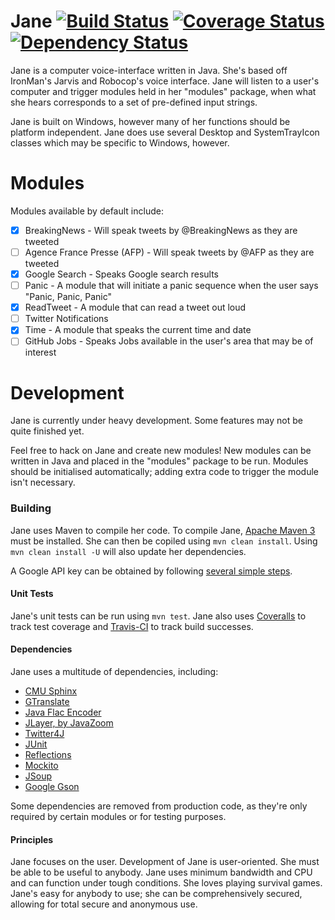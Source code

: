 Jane  [![Build Status](https://travis-ci.org/psgs/Jane.png?branch=master)](https://travis-ci.org/psgs/Jane)    [![Coverage Status](https://coveralls.io/repos/psgs/Jane/badge.png)](https://coveralls.io/r/psgs/Jane)    [![Dependency Status](http://www.versioneye.com/user/projects/53982d2683add738da000016/badge.png)](http://www.versioneye.com/user/projects/53982d2683add738da000016)
========

Jane is a computer voice-interface written in Java. She's based off IronMan's Jarvis and Robocop's voice interface.
Jane will listen to a user's computer and trigger modules held in her "modules" package, when what she hears corresponds to a set of pre-defined input strings.

Jane is built on Windows, however many of her functions should be platform independent.
Jane does use several Desktop and SystemTrayIcon classes which may be specific to Windows, however.

# Modules
Modules available by default include:

- [x] BreakingNews - Will speak tweets by @BreakingNews as they are tweeted
- [ ] Agence France Presse (AFP) - Will speak tweets by @AFP as they are tweeted
- [x] Google Search - Speaks Google search results
- [ ] Panic - A module that will initiate a panic sequence when the user says "Panic, Panic, Panic"
- [x] ReadTweet - A module that can read a tweet out loud
- [ ] Twitter Notifications
- [x] Time - A module that speaks the current time and date
- [ ] GitHub Jobs - Speaks Jobs available in the user's area that may be of interest

# Development

Jane is currently under heavy development. Some features may not be quite finished yet.

Feel free to hack on Jane and create new modules! New modules can be written in Java and placed in the "modules" package to be run.
Modules should be initialised automatically; adding extra code to trigger the module isn't necessary.

### Building

Jane uses Maven to compile her code.
To compile Jane, [Apache Maven 3](http://maven.apache.org/) must be installed.
She can then be copiled using ```mvn clean install```. Using ```mvn clean install -U``` will also update her dependencies.

A Google API key can be obtained by following [several simple steps](http://www.chromium.org/developers/how-tos/api-keys).

#### Unit Tests

Jane's unit tests can be run using ```mvn test```.
Jane also uses [Coveralls](https://coveralls.io/r/psgs/Jane) to track test coverage and [Travis-CI](https://travis-ci.org/psgs/Jane) to track build successes.

#### Dependencies

Jane uses a multitude of dependencies, including:

* [CMU Sphinx](http://cmusphinx.sourceforge.net/)
* [GTranslate](https://code.google.com/p/java-google-translate-text-to-speech/)
* [Java Flac Encoder](http://javaflacencoder.sourceforge.net/)
* [JLayer, by JavaZoom](http://www.javazoom.net/javalayer/javalayer.html)
* [Twitter4J](http://twitter4j.org/)
* [JUnit](http://junit.org/)
* [Reflections](https://code.google.com/p/reflections/)
* [Mockito](https://code.google.com/p/mockito/)
* [JSoup](http://jsoup.org/)
* [Google Gson](https://code.google.com/p/google-gson/)

Some dependencies are removed from production code, as they're only required by certain modules or for testing purposes.

#### Principles

Jane focuses on the user. Development of Jane is user-oriented. She must be able to be useful to anybody.
Jane uses minimum bandwidth and CPU and can function under tough conditions. She loves playing survival games.
Jane's easy for anybody to use; she can be comprehensively secured, allowing for total secure and anonymous use.
